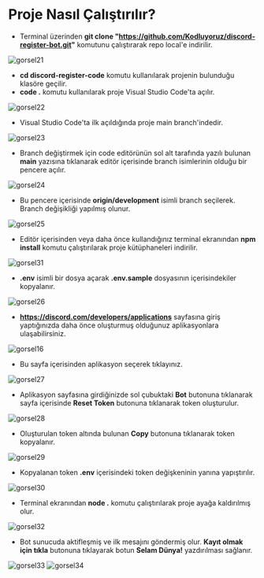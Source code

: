 # Proje Nasıl Çalıştırılır?
* Terminal üzerinden **git clone "https://github.com/Kodluyoruz/discord-register-bot.git"** komutunu çalıştırarak repo local'e indirilir. 

![gorsel21](images/gorsel21.png)
* **cd discord-register-code** komutu kullanılarak projenin bulunduğu klasöre geçilir.
* **code .** komutu kullanılarak proje Visual Studio Code'ta açılır.

![gorsel22](images/gorsel22.png)
* Visual Studio Code'ta ilk açıldığında proje main branch'indedir. 

![gorsel23](images/gorsel23.png)
* Branch değiştirmek için code editörünün sol alt tarafında yazılı bulunan **main** yazısına tıklanarak editör içerisinde branch isimlerinin olduğu bir pencere açılır.

![gorsel24](images/gorsel24.png)
* Bu pencere içerisinde **origin/development** isimli branch seçilerek. Branch değişikliği yapılmış olunur.

![gorsel25](images/gorsel25.png)
* Editör içerisinden veya daha önce kullandığınız terminal ekranından **npm install** komutu çalıştırılarak proje kütüphaneleri indirilir.

![gorsel31](images/gorsel31.png)
* **.env** isimli bir dosya açarak **.env.sample** dosyasının içerisindekiler kopyalanır.

![gorsel26](images/gorsel26.png)
* **https://discord.com/developers/applications** sayfasına giriş yaptığınızda daha önce oluşturmuş olduğunuz aplikasyonlara ulaşabilirsiniz.

![gorsel16](images/gorsel16.png)
* Bu sayfa içerisinden aplikasyon seçerek tıklayınız.

![gorsel27](images/gorsel27.png)
* Aplikasyon sayfasına girdiğinizde sol çubuktaki **Bot** butonuna tıklanarak sayfa içerisinde **Reset Token** butonuna tıklanarak token oluşturulur. 

![gorsel28](images/gorsel28.png)
* Oluşturulan token altında bulunan **Copy** butonuna tıklanarak token kopyalanır.

![gorsel29](images/gorsel29.png)
* Kopyalanan token **.env** içerisindeki token değişkeninin yanına yapıştırılır.

![gorsel30](images/gorsel30.png)
* Terminal ekranından **node .** komutu çalıştırılarak proje ayağa kaldırılmış olur.

![gorsel32](images/gorsel32.png)
* Bot sunucuda aktifleşmiş ve ilk mesajını göndermiş olur. **Kayıt olmak için tıkla** butonuna tıklayarak botun **Selam Dünya!** yazdırılması sağlanır.

![gorsel33](images/gorsel33.png)
![gorsel34](images/gorsel34.png)